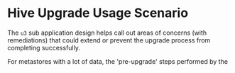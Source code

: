 # Hive Upgrade Usage Scenario

The `u3` sub application design helps call out areas of concerns (with remediations) that could extend or prevent the upgrade process from completing successfully.

For metastores with a lot of data, the 'pre-upgrade' steps performed by the 